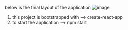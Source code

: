 below is the final layout of the application
![image](https://github.com/ArpitKumar8620/TikTacToe/assets/70556543/b01bc5f2-c36a-4e2b-89ae-5b85d58047b1)
1. this project is bootstrapped with --> create-react-app
2. to start the application --> npm start
